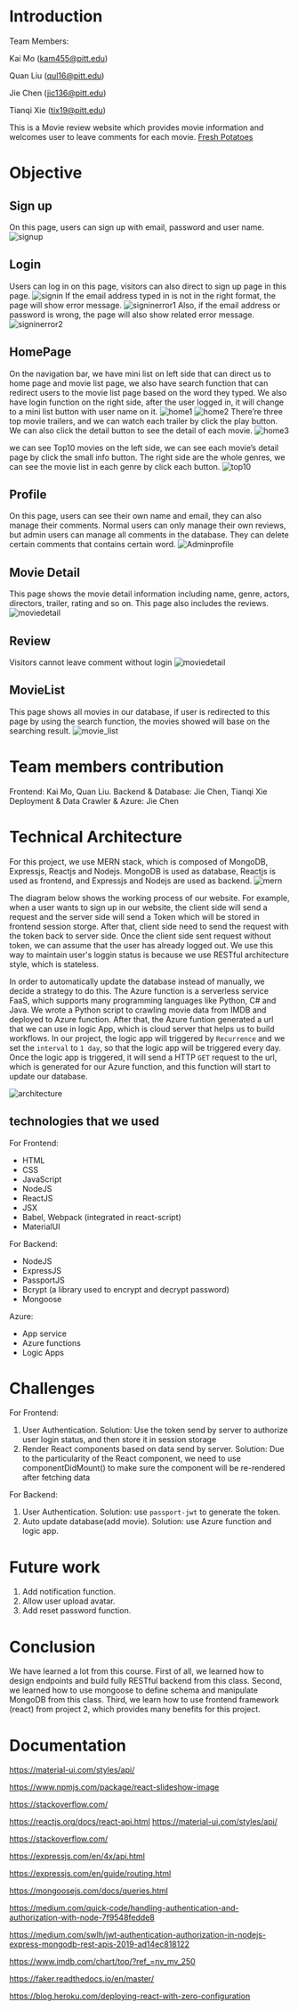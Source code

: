 
# Introduction

Team Members:

Kai Mo (kam455@pitt.edu)

Quan Liu (qul16@pitt.edu)

Jie Chen (jic136@pitt.edu)

Tianqi Xie (tix19@pitt.edu)

This is a Movie review website which provides movie information and welcomes user to leave comments for each movie.  [Fresh Potatoes](https://freshpotatoes.herokuapp.com/)

# Objective

## Sign up

On this page, users can sign up with email, password and user name.
![signup](./images/signup.png)

## Login
Users can log in on this page, visitors can also direct to sign up page in this page.
![signin](./images/SignIn.png)
If the email address typed in is not in the right format, the page will show error message.
![signinerror1](./images/Signerror1.png)
Also, if the email address or password is wrong, the page will also show related error message.
![signinerror2](./images/signinerror2.png)

## HomePage

On the navigation bar, we have mini list on left side that can direct us to home page and movie list page, we also have search function that can redirect users to the movie list page based on the word they typed. We also have login function on the right side, after the user logged in, it will change to a mini list button with user name on it.
![home1](./images/home1.png)
![home2](./images/home2.png)
There’re three top movie trailers, and we can watch each trailer by click the play button. We can also click the detail button to see the detail of each movie.
![home3](./images/home3.png)

we can see Top10 movies on the left side, we can see each movie’s detail page by click the small info button. The right side are the whole genres, we can see the movie list in each genre by click each button.
![top10](./images/top10.png)

## Profile

On this page, users can see their own name and email, they can also manage their comments. Normal users can only manage their own reviews, but admin users can manage all comments in the database. They can delete certain comments that contains certain word.
![Adminprofile](./images/Adminprofile.png)

## Movie Detail

This page shows the movie detail information including name, genre, actors, directors, trailer, rating and so on. This page also includes the reviews.
![moviedetail](./images/moviedetail.png)

## Review

Visitors cannot leave comment without login
![moviedetail](./images/visitor_comment.png)

## MovieList

This page shows all movies in our database, if user is redirected to this page by using the search function, the movies showed will base on the searching result.
![movie_list](./images/movie_list.png)

# Team members contribution

Frontend: Kai Mo, Quan Liu.
Backend & Database: Jie Chen, Tianqi Xie
Deployment & Data Crawler & Azure: Jie Chen

# Technical Architecture

 For this project, we use MERN stack, which is composed of MongoDB, Expressjs, Reactjs and Nodejs. MongoDB is used as database, Reactjs is used as frontend, and Expressjs and Nodejs are used as backend.
 ![mern](./images/mern.png)

 The diagram below shows the working process of our website. For example, when a user wants to sign up in our website, the client side will send a request and the server side will send a Token which will be stored in frontend session storge. After that, client side need to send the request with the token back to server side. Once the client side sent request without token, we can assume that the user has already logged out. We use this way to maintain user's loggin status is because we use RESTful architecture style, which is stateless.  

In order to automatically update the database instead of manually, we decide a strategy to do this. The Azure function is a serverless service FaaS, which supports many programming languages like Python, C# and Java. We wrote a Python script to crawling movie data from IMDB and deployed to Azure function. After that, the Azure funtion generated a url that we can use in logic App, which is cloud server that helps us to build workflows. In our project, the logic app will triggered by `Recurrence` and we set the `interval` to `1 day`, so that the logic app will be triggered every day. Once the logic app is triggered, it will send a HTTP `GET` request to the url, which is generated for our Azure function, and this function will start to update our database.

![architecture](./images/figure.jpg)

## technologies that we used

For Frontend:

- HTML
- CSS
- JavaScript
- NodeJS
- ReactJS
- JSX
- Babel, Webpack (integrated in react-script)
- MaterialUI

For Backend:

- NodeJS
- ExpressJS
- PassportJS
- Bcrypt (a library used to encrypt and decrypt password)
- Mongoose

Azure:

- App service
- Azure functions
- Logic Apps

# Challenges

For Frontend:

1. User Authentication. Solution: Use the token send by server to authorize user login status, and then store it in session storage
2. Render React components based on data send by server.  Solution: Due to the particularity of the React component, we need to use componentDidMount() to make sure the component will be re-rendered after fetching data

For Backend:

1. User Authentication. Solution: use `passport-jwt` to generate the token.
2. Auto update database(add movie). Solution: use Azure function and logic app.

# Future work

1. Add notification function.
2. Allow user upload avatar.
3. Add reset password function.

# Conclusion

We have learned a lot from this course. First of all, we learned how to design endpoints and build fully RESTful backend from this class. Second, we learned how to use mongoose to define schema and manipulate MongoDB from this class. Third, we learn how to use frontend framework (react) from project 2, which provides many benefits for this project.

# Documentation

https://material-ui.com/styles/api/

https://www.npmjs.com/package/react-slideshow-image

https://stackoverflow.com/

https://reactjs.org/docs/react-api.html
https://material-ui.com/styles/api/

https://stackoverflow.com/

https://expressjs.com/en/4x/api.html

https://expressjs.com/en/guide/routing.html

https://mongoosejs.com/docs/queries.html

https://medium.com/quick-code/handling-authentication-and-authorization-with-node-7f9548fedde8

https://medium.com/swlh/jwt-authentication-authorization-in-nodejs-express-mongodb-rest-apis-2019-ad14ec818122

https://www.imdb.com/chart/top/?ref_=nv_mv_250

https://faker.readthedocs.io/en/master/

https://blog.heroku.com/deploying-react-with-zero-configuration
